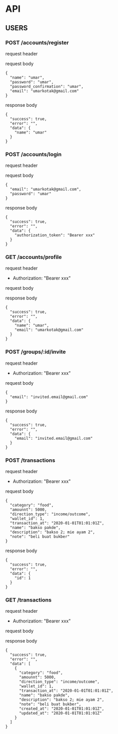 # API

## USERS

### POST /accounts/register

request header

request body
```
{
  "name": "umar",
  "password": "umar",
  "password_confirmation": "umar",
  "email": "umarkotak@gmail.com"
}
```

response body
```
{
  "success": true,
  "error": "",
  "data": {
    "name": "umar"
  }
}
```

### POST /accounts/login

request header

request body
```
{
  "email": "umarkotak@gmail.com",
  "password": "umar"
}
```

response body
```
{
  "success": true,
  "error": "",
  "data": {
    "authorization_token": "Bearer xxx"
  }
}
```

### GET /accounts/profile

request header

  - Authorization: "Bearer xxx"

request body

response body
```
{
  "success": true,
  "error": "",
  "data": {
    "name": "umar",
    "email": "umarkotak@gmail.com"
  }
}
```

### POST /groups/:id/invite

request header

  - Authorization: "Bearer xxx"

request body
```
{
  "email": "invited.email@gmail.com"
}
```

response body
```
{
  "success": true,
  "error": "",
  "data": {
    "email": "invited.email@gmail.com"
  }
}
```

### POST /transactions

request header

  - Authorization: "Bearer xxx"

request body
```
{
  "category": "food",
  "amounnt": 5000,
  "direction_type": "income/outcome",
  "wallet_id": 1,
  "transaction_at": "2020-01-01T01:01:01Z",
  "name": "bakso pakde",
  "description": "bakso 2; mie ayam 2",
  "note": "beli buat bukber"
}
```

response body
```
{
  "success": true,
  "error": "",
  "data": {
    "id": 1
  }
}
```

### GET /transactions

request header

  - Authorization: "Bearer xxx"

request body

response body
```
{
  "success": true,
  "error": "",
  "data": [
    {
      "category": "food",
      "amounnt": 5000,
      "direction_type": "income/outcome",
      "wallet_id": 1,
      "transaction_at": "2020-01-01T01:01:01Z",
      "name": "bakso pakde",
      "description": "bakso 2; mie ayam 2",
      "note": "beli buat bukber",
      "created_at": "2020-01-01T01:01:01Z",
      "updated_at": "2020-01-01T01:01:01Z"
    }
  ]
}
```
